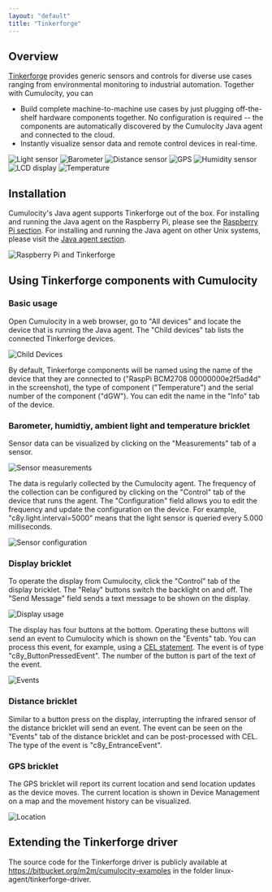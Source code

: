 ```yaml
---
layout: "default"
title: "Tinkerforge"
---
```


## Overview

[Tinkerforge](http://tinkerforge.com) provides generic sensors and controls for diverse use cases ranging from environmental monitoring to industrial automation. Together with Cumulocity, you can

* Build complete machine-to-machine use cases by just plugging off-the-shelf hardware components together. No configuration is required -- the components are automatically discovered by the Cumulocity Java agent and connected to the cloud.
* Instantly visualize sensor data and remote control devices in real-time.

![Light sensor](http://www.tinkerforge.com/en/doc/_images/Bricklets/bricklet_ambient_light_tilted_350.jpg)
![Barometer](http://www.tinkerforge.com/en/doc/_images/Bricklets/bricklet_barometer_tilted_350.jpg)
![Distance sensor](http://www.tinkerforge.com/en/doc/_images/Bricklets/bricklet_distance_ir_tilted_350.jpg)
![GPS](http://www.tinkerforge.com/en/doc/_images/Bricklets/bricklet_gps_tilted_350.jpg)
![Humidity sensor](http://www.tinkerforge.com/en/doc/_images/Bricklets/bricklet_humidity_tilted_350.jpg)
![LCD display](http://www.tinkerforge.com/en/doc/_images/Bricklets/bricklet_lcd12_20x4_tilted_350.jpg)
![Temperature](http://www.tinkerforge.com/en/doc/_images/Bricklets/bricklet_temperature_tilted_350.jpg)

## Installation

Cumulocity's Java agent supports Tinkerforge out of the box. For installing and running the Java agent on the Raspberry Pi, please see the [Raspberry Pi section](/guides/devices/raspberry-pi.html). For installing and running the Java agent on other Unix systems, please visit the [Java agent section](/guides/devices/java-agent.html).

![Raspberry Pi and Tinkerforge](/images/guides/devices/tinkerforge.jpg)

## Using Tinkerforge components with Cumulocity

### Basic usage

Open Cumulocity in a web browser, go to "All devices" and locate the device that is running the Java agent. The "Child devices" tab lists the connected Tinkerforge devices. 

![Child Devices](/images/guides/devices/tinkerforgechildren.png)

By default, Tinkerforge components will be named using the name of the device that they are connected to ("RaspPi BCM2708 00000000e2f5ad4d" in the screenshot), the type of component ("Temperature") and the serial number of the component ("dGW"). You can edit the name in the "Info" tab of the device.

### Barometer, humidtiy, ambient light and temperature bricklet

Sensor data can be visualized by clicking on the "Measurements" tab of a sensor.

![Sensor measurements](/images/guides/devices/tinkerforgemeasurements.png)

The data is regularly collected by the Cumulocity agent. The frequency of the collection can be configured by clicking on the "Control" tab of the device that runs the agent. The "Configuration" field allows you to edit the frequency and update the configuration on the device. For example, "c8y.light.interval=5000" means that the light sensor is queried every 5.000 milliseconds.

![Sensor configuration](/images/guides/devices/tinkerforgeconfiguration.png)

### Display bricklet

To operate the display from Cumulocity, click the "Control" tab of the display bricklet. The "Relay" buttons switch the backlight on and off. The "Send Message" field sends a text message to be shown on the display.

![Display usage](/images/guides/devices/tinkerforgedisplay.png)

The display has four buttons at the bottom. Operating these buttons will send an event to Cumulocity which is shown on the "Events" tab. You can process this event, for example, using a [CEL statement](/guides/concepts-guide/real-time-processing-in-cumulocity.html). The event is of type "c8y_ButtonPressedEvent". The number of the button is part of the text of the event.

![Events](/images/guides/devices/tinkerforgeevents.png)

### Distance bricklet

Similar to a button press on the display, interrupting the infrared sensor of the distance bricklet will send an event. The event can be seen on the "Events" tab of the distance bricklet and can be post-processed with CEL. The type of the event is "c8y_EntranceEvent".

### GPS bricklet

The GPS bricklet will report its current location and send location updates as the device moves. The current location is shown in Device Management on a map and the movement history can be visualized.

![Location](/images/guides/devices/tinkerforgetracing.png)

## Extending the Tinkerforge driver

The source code for the Tinkerforge driver is publicly available at https://bitbucket.org/m2m/cumulocity-examples in the folder linux-agent/tinkerforge-driver.

